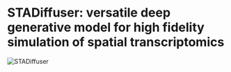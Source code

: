 STADiffuser: versatile deep generative model for high fidelity simulation of spatial transcriptomics
=======================================

![STADiffuser](~\docs\_static\STADiffuser-backbone.png)
